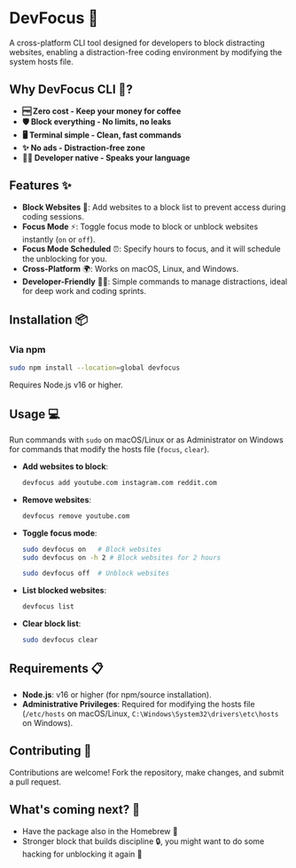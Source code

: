 # DevFocus 🚀
A cross-platform CLI tool designed for developers to block distracting websites, enabling a distraction-free coding environment by modifying the system hosts file.

## Why DevFocus CLI 🤔? 
- **🆓 Zero cost - Keep your money for coffee**
- **🛡️ Block everything - No limits, no leaks**
- **🖥️ Terminal simple - Clean, fast commands**
- **✨ No ads - Distraction-free zone**
- **🧑‍💻 Developer native - Speaks your language**

## Features ✨
- **Block Websites** 🚫: Add websites to a block list to prevent access during coding sessions.
- **Focus Mode** ⚡: Toggle focus mode to block or unblock websites instantly (`on` or `off`).
- **Focus Mode Scheduled** ⏰: Specify hours to focus, and it will schedule the unblocking for you.
- **Cross-Platform** 🌍: Works on macOS, Linux, and Windows.
- **Developer-Friendly** 👨‍💻: Simple commands to manage distractions, ideal for deep work and coding sprints.

## Installation 📦

### Via npm
```bash
sudo npm install --location=global devfocus
```
Requires Node.js v16 or higher.

## Usage 💻
Run commands with `sudo` on macOS/Linux or as Administrator on Windows for commands that modify the hosts file (`focus`, `clear`).

- **Add websites to block**:
  ```bash
  devfocus add youtube.com instagram.com reddit.com
  ```
- **Remove websites**:
  ```bash
  devfocus remove youtube.com
  ```
- **Toggle focus mode**:
  ```bash
  sudo devfocus on   # Block websites
  sudo devfocus on -h 2 # Block websites for 2 hours

  sudo devfocus off  # Unblock websites
  ```
- **List blocked websites**:
  ```bash
  devfocus list
  ```
- **Clear block list**:
  ```bash
  sudo devfocus clear
  ```

## Requirements 📋
- **Node.js**: v16 or higher (for npm/source installation).
- **Administrative Privileges**: Required for modifying the hosts file (`/etc/hosts` on macOS/Linux, `C:\Windows\System32\drivers\etc\hosts` on Windows).

## Contributing 🤝
Contributions are welcome! Fork the repository, make changes, and submit a pull request.

## What's coming next? 🔮

 - Have the package also in the Homebrew 🍺
 - Stronger block that builds discipline 🔒, you might want to do some hacking for unblocking it again 🤞